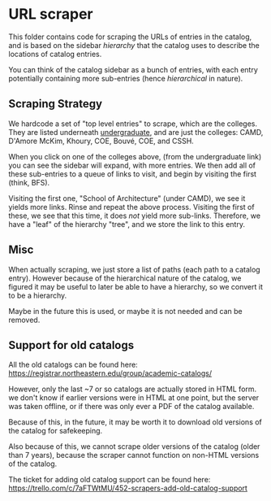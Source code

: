 # URL scraper

This folder contains code for scraping the URLs of entries in the catalog, and is based on the sidebar _hierarchy_ that the catalog uses to describe the locations of catalog entries.

You can think of the catalog sidebar as a bunch of entries, with each entry potentially containing more sub-entries (hence _hierarchical_ in nature).

## Scraping Strategy

We hardcode a set of "top level entries" to scrape, which are the colleges. They are listed underneath [undergraduate](https://catalog.northeastern.edu/undergraduate/), and are just the colleges: CAMD, D'Amore McKim, Khoury, COE, Bouvé, COE, and CSSH.

When you click on one of the colleges above, (from the undergraduate link) you can see the sidebar will expand, with more entries. We then add all of these sub-entries to a queue of links to visit, and begin by visiting the first (think, BFS).

Visiting the first one, "School of Architecture" (under CAMD), we see it yields more links. Rinse and repeat the above process. Visiting the first of these, we see that this time, it does _not_ yield more sub-links. Therefore, we have a "leaf" of the hierarchy "tree", and we store the link to this entry.

## Misc

When actually scraping, we just store a list of paths (each path to a catalog entry). However because of the hierarchical nature of the catalog, we figured it may be useful to later be able to have a hierarchy, so we convert it to be a hierarchy.

Maybe in the future this is used, or maybe it is not needed and can be removed.

## Support for old catalogs

All the old catalogs can be found here: https://registrar.northeastern.edu/group/academic-catalogs/

However, only the last ~7 or so catalogs are actually stored in HTML form. we don't know if earlier versions were in HTML at one point, but the server was taken offline, or if there was only ever a PDF of the catalog available.

Because of this, in the future, it may be worth it to download old versions of the catalog for safekeeping.

Also because of this, we cannot scrape older versions of the catalog (older than 7 years), because the scraper cannot function on non-HTML versions of the catalog.

The ticket for adding old catalog support can be found here: https://trello.com/c/7aFTWtMU/452-scrapers-add-old-catalog-support
